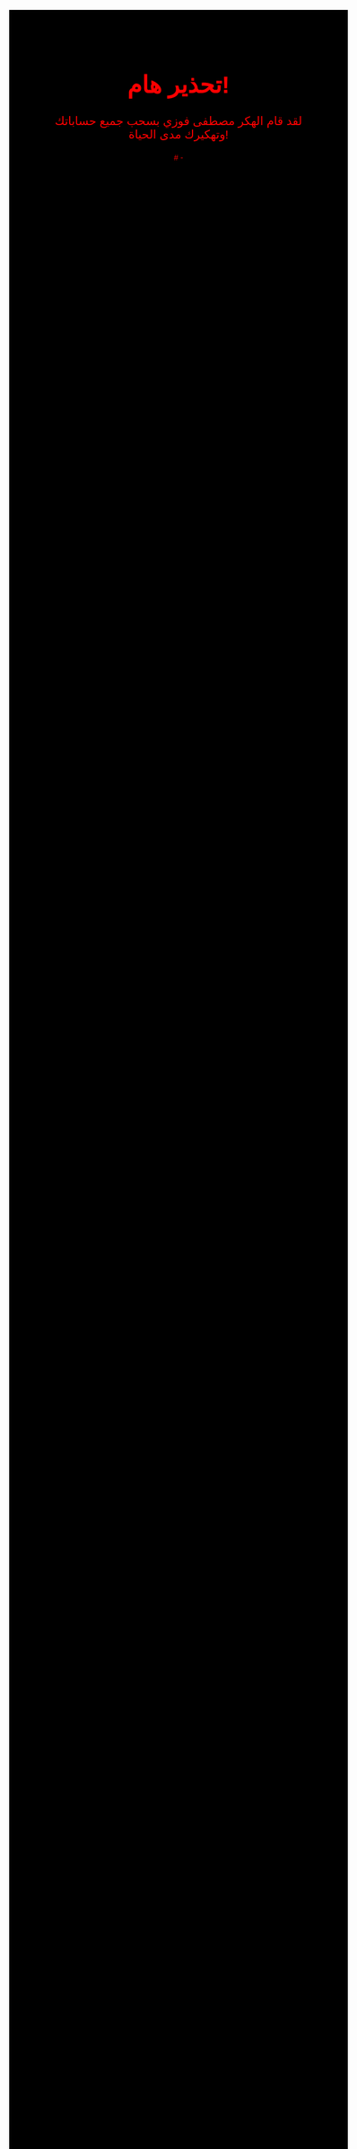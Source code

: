 
<!DOCTYPE html>
<html lang="en">
<head>
    <meta charset="UTF-8">
    <meta name="viewport" content="width=device-width, initial-scale=1.0">
    <title>تحذير!</title>
    <style>
        body {
            background-color: black;
            color: red;
            font-family: Arial, sans-serif;
            text-align: center;
            margin-top: 20%;
        }
        h1 {
            font-size: 3em;
        }
        p {
            font-size: 1.5em;
        }
    </style>
</head>
<body>
    <h1>تحذير هام!</h1>
    <p>لقد قام الهكر مصطفى فوزي بسحب جميع حساباتك وتهكيرك مدى الحياة!</p>
</body>
</html># -
